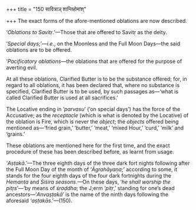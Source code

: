 +++
title = "150 सावित्राञ् शान्तिहोमांश्"

+++
The exact forms of the afore-mentioned oblations are now described.

‘*Oblations to Savitṛ*.’—Those that are offered to Savitṛ as the deity.

‘*Special days*;’—*i.e*., on the Moonless and the Full Moon Days—the
said oblations are to be offered.

‘*Pacificatory oblations*—the oblations that are offered for the purpose
of averting evil.

At all these oblations, Clarified Butter is to be the substance offered;
for, in regard to all oblations, it has been declared that, where no
substance is specified, Clarified Butter is to be used, by such passages
as—‘what is called Clarified Butter is used at all sacrifices.’

The Locative ending in ‘*parvasu*’ (‘on special days’) has the force of
the Accusative; as the *receptacle* (which is what is denoted by the
Locative) of the oblation is Fire, which is never the *object*; the
*objects* offered being mentioned as—‘fried grain,’ ‘butter,’ ‘meat,’
‘mixed Hour,’ ‘curd,’ ‘milk’ and ‘grains.’

These oblations are mentioned here for the first time, and the exact
procedure of these has been described before, as learnt from usage.

‘*Aṣṭakā*.’—The three eighth days of the three dark fort nights
following after the Full Moon Day of the month of ‘*Āgrahāyaṇa*;’
according to some, it stands for the four eighth days of the four dark
fortnights during the *Hemanta* and *Śiśira seasons*.—On these days,
‘*he shall worship the pitṛs*’—‘by means of *śraḍdha*; the J;erm
‘*pitṛ*,’ standing for one’s dead ancestors—‘*Anvaṣṭakā*’ is the name of
the ninth days following the aforesaid ‘*aṣṭakās*.’—(150).


